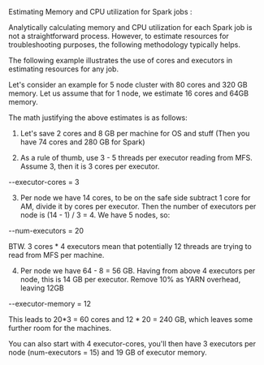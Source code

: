 Estimating Memory and CPU utilization for Spark jobs :

Analytically calculating memory and CPU utilization for each Spark job is not a straightforward process. However, to estimate resources for troubleshooting purposes, the following methodology typically helps.

The following example illustrates the use of cores and executors in estimating resources for any job.

Let's consider an example for 5 node cluster with 80 cores and 320 GB memory.
Let us assume that for 1 node,  we estimate 16 cores and 64GB memory.

The math justifying the above estimates is as follows: 
1) Let's save 2 cores and 8 GB per machine for OS and stuff (Then you have 74 cores and 280 GB for Spark)
 
2) As a rule of thumb, use 3 - 5 threads per executor reading from MFS. Assume 3, then it is 3 cores per executor.

--executor-cores = 3


3) Per node we have 14 cores, to be on the safe side subtract 1 core for AM, divide it by cores per executor. Then the number of executors per node is (14 - 1) / 3 = 4.
We have 5 nodes, so:

--num-executors = 20


BTW. 3 cores * 4 executors mean that potentially 12 threads are trying to read from MFS per machine.
 
4) Per node we have 64 - 8 = 56 GB. Having from above 4 executors per node, this is 14 GB per executor.
Remove 10% as YARN overhead, leaving 12GB

--executor-memory = 12


This leads to 20*3 = 60 cores and 12 * 20 = 240 GB, which leaves some further room for the machines.
 
You can also start with 4 executor-cores, you'll then have 3 executors per node (num-executors = 15) and 19 GB of executor memory.
